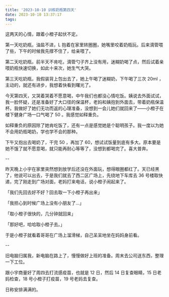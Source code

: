 ```yaml
---
title: '2023-10-10 训练奶瓶第四天'
date: 2023-10-10 13:37:17
tags:
---
```


这两天的心情，跟着小橙子起伏不定。

第一天吃奶瓶，油盐不进，L 抱着在家里转圈圈，她嘴里咬着奶瓶玩。后来滴管喂了些，下午的时候我先撑不住了，给亲喂了。

第二天吃奶瓶，前半天不肯吃，滴管勺子齐上没有用，迷糊奶喝了点，然后试着亲喂奶瓶快速切换，如此十来次，她生气大哭。

第三天吃奶瓶，我假装背上包出去了，她上午喝了迷糊奶，下午喝了三次 20ml ，主动的，就还有进步，我想着快看到曙光了。

今天第四天，又哭着哭着不愿意喝，中午我们也都没心情吃饭。姨说去外面试试，我一脸怀疑，还是准备好了大口径的保温杯，老妈和姨抱到外面去，带着奶瓶保温杯。我做好了她们无功而返的心理准备，没想到一会儿她们就回来了——小橙子在楼下健身广场一口气喝了 50 。我感觉如释重负。

如释重负的原因除了她肯吃饭了，还有一点是感觉她是个聪明孩子。我一度以为她不会用奶瓶喝奶，学也学不会的那种。

下午又抱出去喝奶了，干完 50 ，再加了 60，想试试饭量到底有多大。原本要是她不饿了就不愿意喝，就只能再耐心等等了，没想到都喝完了。喜大普奔。

--

昨天晚上小宇在家里突然想到放学后还没在外面玩，想得眼圈都红了。天已经黑了，他说可以出去，于是我们就去了西二区广场上，先绕地下车库去 36 号楼取快递，完了刚走到广场对面，老妈打来电话，说小橙子闹起来了。

「我们先回去好不好？回去取一下小橙子再出来」

「我担心到时候广场上没有小朋友了...」

「取小橙子很快的，几分钟就回来」

「那好吧，哈哈取小橙子去。」

于是小橙子就看着哥哥在广场上溜滑梯，自己呆呆地坐在妈妈身前看。

--

旧电脑归属我，新电脑在路上了，慢慢做好上班的准备。周末去公司送东西，整理一下工位。

跟小宇商量好了周四去打流感疫苗，也就是 12 日，然后 14 日复查眼睛，15 日老妈检查，18 号小橙子打疫苗，19 号老妈去复查。

日称安排满满的。


